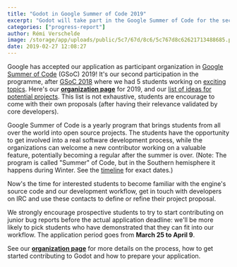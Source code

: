 ```yaml
---
title: "Godot in Google Summer of Code 2019"
excerpt: "Godot will take part in the Google Summer of Code for the second time in a row, and we are thrilled at the opportunity to mentor students to work on interesting projects for the Godot community."
categories: ["progress-report"]
author: Rémi Verschelde
image: /storage/app/uploads/public/5c7/67d/8c6/5c767d8c62621713488685.png
date: 2019-02-27 12:08:27
---
```


Google has accepted our application as participant organization in [Google Summer of Code](https://summerofcode.withgoogle.com) (GSoC) 2019! It's our second participation in the programme, after [GSoC 2018](/article/godot-google-summer-code-2018) where we had 5 students working on [exciting topics](/article/gsoc-2018-progress-report-1). Here's our **[organization page](https://summerofcode.withgoogle.com/organizations/6553848640962560/)** for 2019, and our [list of ideas for potential projects](https://github.com/godotengine/godot-roadmap/blob/master/GSoC/GSoC-2019.md). This list is not exhaustive, students are encourage to come with their own proposals (after having their relevance validated by core developers).

Google Summer of Code is a yearly program that brings students from all over the world into open source projects. The students have the opportunity to get involved into a real software development process, while the organizations can welcome a new contributor working on a valuable feature, potentially becoming a regular after the summer is over. (Note: The program is called "Summer" of Code, but in the Southern hemisphere it happens during Winter. See the [timeline](https://summerofcode.withgoogle.com/how-it-works/#timeline) for exact dates.)

Now's the time for interested students to become familiar with the engine's source code and our development workflow, get in touch with developers on IRC and use these contacts to define or refine their project proposal.

We strongly encourage prospective students to try to start contributing on junior bug reports before the actual application deadline: we'll be more likely to pick students who have demonstrated that they can fit into our workflow. The application period goes from **March 25 to April 9**.

See our **[organization page](https://summerofcode.withgoogle.com/organizations/6553848640962560/)** for more details on the process, how to get started contributing to Godot and how to prepare your application.

